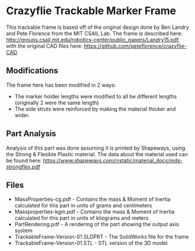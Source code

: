 # Crazyflie Trackable Marker Frame

This trackable frame is based off of the original design done by Ben Landry and Pete Florence from the MIT CSAIL Lab.
The frame is described here: http://groups.csail.mit.edu/robotics-center/public_papers/Landry15.pdf, with the original CAD files here: https://github.com/peteflorence/crazyflie-CAD.


## Modifications

The frame here has been modified in 2 ways:
 * The marker holder lengths were modified to all be different lengths (originally 2 were the same length)
 * The side struts were reinforced by making the material thicker and wider.

## Part Analysis

Analysis of this part was done assuming it is printed by Shapeways, using the Strong & Flexible Plastic material.
The data about the material used can be found here: https://www.shapeways.com/rrstatic/material_docs/mds-strongflex.pdf
 
## Files
 * MassProperties-cg.pdf - Contains the mass & Moment of Inertia calculated for this part in units of grams and centimeters
 * Massproperties-kgm.pdf - Contains the mass & Moment of Inertia calculated for this part in units of kilograms and meters
 * PartRendering.pdf - A rendering of the part showing the output axis system
 * TrackableFrame-Version-01.SLDPRT - The SolidWorks file for the frame
 * TrackableFrame-Version-01.STL - STL version of the 3D model